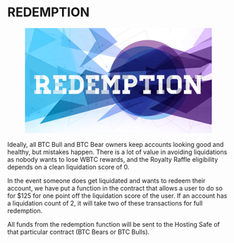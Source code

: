 # REDEMPTION

<figure><img src="../../../.gitbook/assets/image (1).png" alt=""><figcaption></figcaption></figure>

Ideally, all BTC Bull and BTC Bear owners keep accounts looking good and healthy, but mistakes happen. There is a lot of value in avoiding liquidations as nobody wants to lose WBTC rewards, and the Royalty Raffle eligibility depends on a clean liquidation score of 0. &#x20;

In the event someone does get liquidated and wants to redeem their account, we have put a function in the contract that allows a user to do so for $125 for one point off the liquidation score of the user. If an account has a liquidation count of 2, it will take two of these transactions for full redemption.&#x20;

All funds from the redemption function will be sent to the Hosting Safe of that particular contract (BTC Bears or BTC Bulls). &#x20;

